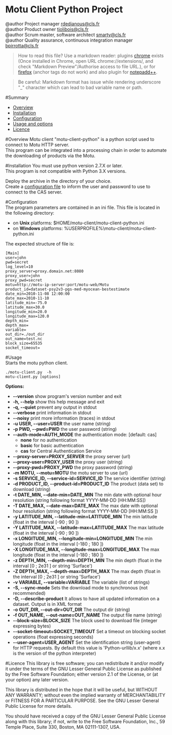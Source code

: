 # Motu Client Python Project
@author Project manager <rdedianous@cls.fr>  
@author Product owner <tjolibois@cls.fr>  
@author Scrum master, software architect <smarty@cls.fr>  
@author Quality assurance, continuous integration manager <bpirrotta@cls.fr> 

>How to read this file? 
Use a markdown reader: 
plugins [chrome](https://chrome.google.com/webstore/detail/markdown-preview/jmchmkecamhbiokiopfpnfgbidieafmd?utm_source=chrome-app-launcher-info-dialog) exists (Once installed in Chrome, open URL chrome://extensions/, and check "Markdown Preview"/Authorise access to file URL.), 
or for [firefox](https://addons.mozilla.org/fr/firefox/addon/markdown-viewer/)  (anchor tags do not work)
and also plugin for [notepadd++](https://github.com/Edditoria/markdown_npp_zenburn).

>Be careful: Markdown format has issue while rendering underscore "\_" character which can lead to bad variable name or path.


#Summary
* [Overview](#Overview)
* [Installation](#Installation)
* [Configuration](#Configuration)
* [Usage and options](#Usage)
* [Licence](#Licence)


#<a name="Overview">Overview</a>
Motu client "motu-client-python" is a python script used to connect to Motu HTTP server.  
This program can be integrated into a processing chain in order to automate the downloading of products via the Motu.


#<a name="Installation">Installation</a> 
You must use python version 2.7.X or later.  
This program is not compatible with Python 3.X versions.  
  
Deploy the archive in the directory of your choice.  
Create a [configuration file](#Configuration) to inform the user and password to use to connect to the CAS server.   


#<a name="Configuration">Configuration</a>  
The program parameters are contained in an ini file. This file is located in the following directory:  

* on __Unix__ platforms: $HOME/motu-client/motu-client-python.ini
* on __Windows__ platforms: %USERPROFILE%\motu-client/motu-client-python.ini
  
The expected structure of file is:  
``` 
[Main]  
user=john  
pwd=secret  
log_level=10  
proxy_server=proxy.domain.net:8080  
proxy_user=john  
proxy_pwd=secret  
motu=http://motu-ip-server:port/motu-web/Motu
product_id=dataset-psy2v3-pgs-med-myocean-bestestimate  
date_min=2010-11-08 12:00:00  
date_max=2010-11-10  
latitude_min=-75.0  
latitude_max=30.0  
longitude_min=20.0  
longitude_max=120.0  
depth_min=  
depth_max=  
variable=  
out_dir=./out_dir  
out_name=test.nc  
block_size=65535  
socket_timeout=  
``` 


#<a name="Usage">Usage</a>  
Starts the motu python client.  

```  
./motu-client.py  -h  
motu-client.py [options]
```  

__Options:__  

* __--version__             show program's version number and exit  
* __-h, --help__            show this help message and exit  
* __-q, --quiet__           prevent any output in stdout  
* __--verbose__             print information in stdout  
* __--noisy__               print more information (traces) in stdout  
* __-u USER, --user=USER__  the user name (string)  
* __-p PWD, --pwd=PWD__     the user password (string)  
* __--auth-mode=AUTH_MODE__  the authentication mode: [default: cas]  
  * __none__ for no authentication
  * __basic__ for basic authentication
  * __cas__ for Central Authentication Service  
* __--proxy-server=PROXY_SERVER__ the proxy server (url)  
* __--proxy-user=PROXY_USER__ the proxy user (string)  
* __--proxy-pwd=PROXY_PWD__ the proxy password (string)  
* __-m MOTU, --motu=MOTU__  the motu server to use (url)  
* __-s SERVICE_ID, --service-id=SERVICE_ID__ The service identifier (string)  
* __-d PRODUCT_ID, --product-id=PRODUCT_ID__ The product (data set) to download (string)  
* __-t DATE_MIN, --date-min=DATE_MIN__ The min date with optional hour resolution (string following format YYYY-MM-DD [HH:MM:SS])  
* __-T DATE_MAX, --date-max=DATE_MAX__ The max date with optional hour resolution (string following format YYYY-MM-DD  [HH:MM:SS ])  
* __-y LATITUDE_MIN, --latitude-min=LATITUDE_MIN__ The min latitude (float in the interval  [-90 ; 90 ])  
* __-Y LATITUDE_MAX, --latitude-max=LATITUDE_MAX__ The max latitude (float in the interval  [-90 ; 90 ])  
* __-x LONGITUDE_MIN, --longitude-min=LONGITUDE_MIN__ The min longitude (float in the interval [-180 ; 180 ])  
* __-X LONGITUDE_MAX, --longitude-max=LONGITUDE_MAX__ The max longitude (float in the interval  [-180 ; 180 ])  
* __-z DEPTH_MIN, --depth-min=DEPTH_MIN__ The min depth (float in the interval  [0 ; 2e31 ] or string 'Surface')  
* __-Z DEPTH_MAX, --depth-max=DEPTH_MAX__ The max depth (float in the interval  [0 ; 2e31 ] or string 'Surface')  
* __-v VARIABLE, --variable=VARIABLE__ The variable (list of strings)  
* __-S, --sync-mode__ Sets the download mode to synchronous (not recommended)  
* __-D, --describe-product__ It allows to have all updated information on a dataset. Output is in XML format  
* __-o OUT_DIR, --out-dir=OUT_DIR__ The output dir (string)  
* __-f OUT_NAME, --out-name=OUT_NAME__ The output file name (string)  
* __--block-size=BLOCK_SIZE__ The block used to download file (integer expressing bytes)  
* __--socket-timeout=SOCKET_TIMEOUT__ Set a timeout on blocking socket operations (float expressing seconds)  
* __--user-agent=USER_AGENT__ Set the identification string (user-agent) for HTTP requests. By default this value is 'Python-urllib/x.x' (where x.x is the version of the python interpreter)  
  
  
  

#<a name="Licence">Licence</a> 
This library is free software; you can redistribute it and/or modify it under the terms of the GNU Lesser General Public License as published by the Free Software Foundation; either version 2.1 of the License, or (at your option) any later version.  
  
This library is distributed in the hope that it will be useful, but WITHOUT ANY WARRANTY; without even the implied warranty of MERCHANTABILITY or FITNESS FOR A PARTICULAR PURPOSE. See the GNU Lesser General Public License for more details.  
  
You should have received a copy of the GNU Lesser General Public License along with this library; if not, write to the Free Software Foundation, Inc., 59 Temple Place, Suite 330, Boston, MA 02111-1307, USA.  
